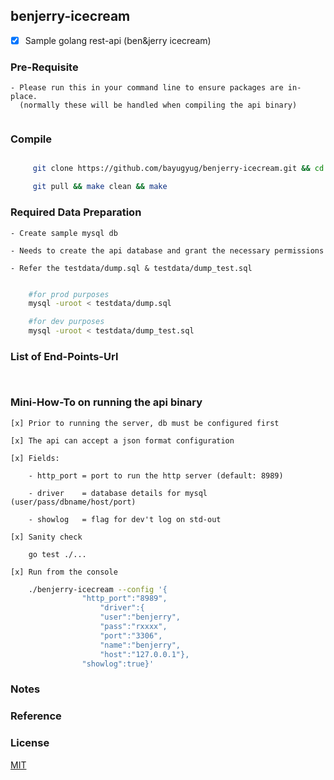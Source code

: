 ## benjerry-icecream

* [x] Sample golang rest-api (ben&jerry icecream)


### Pre-Requisite
	
	- Please run this in your command line to ensure packages are in-place.
	  (normally these will be handled when compiling the api binary)
	
```sh


```

### Compile

```sh

     git clone https://github.com/bayugyug/benjerry-icecream.git && cd benjerry-icecream

     git pull && make clean && make

```

### Required Data Preparation

    - Create sample mysql db
	
	- Needs to create the api database and grant the necessary permissions
	
	- Refer the testdata/dump.sql & testdata/dump_test.sql
	
```sh

    #for prod purposes
    mysql -uroot < testdata/dump.sql

    #for dev purposes
    mysql -uroot < testdata/dump_test.sql

```

### List of End-Points-Url


```sh



```


### Mini-How-To on running the api binary

	[x] Prior to running the server, db must be configured first 
	
    [x] The api can accept a json format configuration
	
	[x] Fields:
	
		- http_port = port to run the http server (default: 8989)
		
		- driver    = database details for mysql  (user/pass/dbname/host/port)
		
		- showlog   = flag for dev't log on std-out
		
	[x] Sanity check
	    
		go test ./...
	
	[x] Run from the console

```sh
	./benjerry-icecream --config '{
                "http_port":"8989",
                    "driver":{
                    "user":"benjerry",
                    "pass":"rxxxx",
                    "port":"3306",
                    "name":"benjerry",
                    "host":"127.0.0.1"},
                "showlog":true}'


```

### Notes



### Reference
	

### License

[MIT](https://bayugyug.mit-license.org/)

